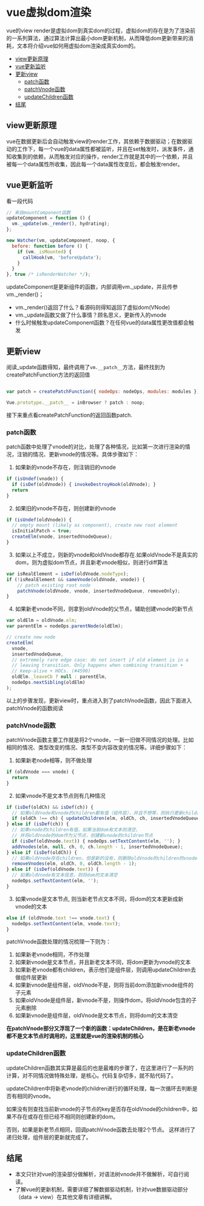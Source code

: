 # vue虚拟dom渲染

vue的view render是虚拟dom到真实dom的过程，虚拟dom的存在是为了渲染前的一系列算法，通过算法计算出最小dom更新机制，从而降低dom更新带来的消耗，文本将介绍vue如何用虚拟dom渲染成真实dom的。

+ [view更新原理](#view更新原理)
+ [vue更新监听](#vue更新监听)
+ [更新view](#更新view)
    + [patch函数](#patch函数)
    + [patchVnode函数](#patchvnode函数)
    + [updateChildren函数](#updatechildren函数)
+ [结尾](#结尾)

## view更新原理

vue在数据更新后会自动触发view的render工作，其依赖于数据驱动；在数据驱动的工作下，每一个vue的data属性都被监听，并且在set触发时，派发事件，通知收集到的依赖，从而触发对应的操作，render工作就是其中的一个依赖，并且被每一个data属性所收集，因此每一个data属性改变后，都会触发render。

## vue更新监听

看一段代码
```javascript
// 来自mountComponent函数
updateComponent = function () {
  vm._update(vm._render(), hydrating);
};

new Watcher(vm, updateComponent, noop, {
  before: function before () {
    if (vm._isMounted) {
      callHook(vm, 'beforeUpdate');
    }
  }
}, true /* isRenderWatcher */);

```
updateComponent是更新组件的函数，内部调用vm._update，并且传参vm._render()；

* vm._render()返回了什么？看源码则得知返回了虚拟dom(VNode)
* vm._update函数又做了什么事情？顾名思义，更新传入的vnode
* 什么时候触发updateComponent函数？在任何vue的data属性更改值都会触发

## 更新view

阅读_update函数得知，最终调用了`vm.__patch__`方法，最终找到为createPatchFunction方法的返回值
```javascript

var patch = createPatchFunction({ nodeOps: nodeOps, modules: modules });

Vue.prototype.__patch__ = inBrowser ? patch : noop;

```
接下来重点看createPatchFunction的返回函数patch.

### patch函数
patch函数中处理了vnode的对比，处理了各种情况，比如第一次进行渲染的情况，注销的情况、更新vnode的情况等。具体步骤如下：

1. 如果新的vnode不存在，则注销旧的vnode
```javascript
if (isUndef(vnode)) {
  if (isDef(oldVnode)) { invokeDestroyHook(oldVnode); }
  return
}
```
2. 如果旧的vnode不存在，则创建新的vnode
```javascript
if (isUndef(oldVnode)) {
  // empty mount (likely as component), create new root element
  isInitialPatch = true;
  createElm(vnode, insertedVnodeQueue);
}
```
3. 如果以上不成立，则新的vnode和oldVnode都存在.如果oldVnode不是真实的dom，则为虚拟dom节点，并且新老vnode相似，则进行diff算法

```javascript
var isRealElement = isDef(oldVnode.nodeType);
if (!isRealElement && sameVnode(oldVnode, vnode)) {
    // patch existing root node
    patchVnode(oldVnode, vnode, insertedVnodeQueue, removeOnly);
}

```

4. 如果新老vnode不同，则拿到oldVnode的父节点，辅助创建vnode的新节点

```javascript
var oldElm = oldVnode.elm;
var parentElm = nodeOps.parentNode(oldElm);

// create new node
createElm(
  vnode,
  insertedVnodeQueue,
  // extremely rare edge case: do not insert if old element is in a
  // leaving transition. Only happens when combining transition +
  // keep-alive + HOCs. (#4590)
  oldElm._leaveCb ? null : parentElm,
  nodeOps.nextSibling(oldElm)
);
```
以上的步骤发现，更新view时，重点进入到了patchVnode函数，因此下面进入patchVnode的函数阅读

### patchVnode函数
patchVnode函数主要工作就是将2个vnode，一新一旧做不同情况的处理。比如相同的情况、类型改变的情况、类型不变内容改变的情况等。详细步骤如下：

1. 如果新老node相等，则不做处理

```javascript
if (oldVnode === vnode) {
  return
}
```
2. 如果vnode不是文本节点则有几种情况

```javascript
if (isDef(oldCh) && isDef(ch)) {
  // 如果oldVnode和vnode的children都有值（组件层），并且不想等，则执行更新children流程
  if (oldCh !== ch) { updateChildren(elm, oldCh, ch, insertedVnodeQueue, removeOnly); }
} else if (isDef(ch)) {
  // 如果vnode的children有值，如果当前dom有文本则清空，
  // 并将oldVnode的dom作为父节点，创建新vnode的children节点
  if (isDef(oldVnode.text)) { nodeOps.setTextContent(elm, ''); }
  addVnodes(elm, null, ch, 0, ch.length - 1, insertedVnodeQueue);
} else if (isDef(oldCh)) {
  // 如果oldVnode存在children，但是新的没有，则删除oldVnode的children的vnode
  removeVnodes(elm, oldCh, 0, oldCh.length - 1);
} else if (isDef(oldVnode.text)) {
  // 如果oldVnode有文本信息，则将dom的文本清空
  nodeOps.setTextContent(elm, '');
}
```

3. 如果vnode是文本节点, 则当新老节点文本不同，将dom的文本更新成新vnode的文本

```javascript
else if (oldVnode.text !== vnode.text) {
  nodeOps.setTextContent(elm, vnode.text);
}
```

patchVnode函数处理的情况梳理一下则为：

1. 如果新老vnode相同，不作处理
2. 如果新vnode是文本节点，并且新老文本不同，将dom更新为vnode的文本
3. 如果新老vnode都有children，表示他们是组件层，则调用updateChildren去做组件层更新
4. 如果新vnode是组件层，oldVnode不是，则将当前dom添加新vnode组件的子元素
5. 如果oldVnode是组件层，新vnode不是，则操作dom，将oldVnode包含的子元素删除
6. 如果新vnode是组件层，oldVnode是文本节点，则将dom的文本清空

**在patchVnode部分又浮现了一个新的函数：updateChildren，是在新老vnode都不是文本节点时调用的，这里就是vue的渲染机制的核心**

### updateChildren函数
updateChildren函数其实算是最后的也是最难的步骤了，在这里进行了一系列的计算，对不同情况做特殊处理，是核心。代码复杂切多，就不贴代码了。

updateChildren中将新老vnode的children进行的循环处理，每一次循环去判断是否有相同的vnode。

如果没有则查找当前新vnode的子节点的key是否存在oldVnode的children中，如果不存在或存在但已经不相同则创建新的dom。

否则，如果是新老节点相同，回调patchVnode函数去处理2个节点。
这样进行了递归处理，组件层的更新就完成了。

## 结尾

* 本文只针对vue的渲染部分做解析，对语法树vnode并不做解析，可自行阅读。
* 了解vue的更新机制，需要详细了解数据驱动机制，针对vue数据驱动部分（data -> view）在其他文章有详细讲解。